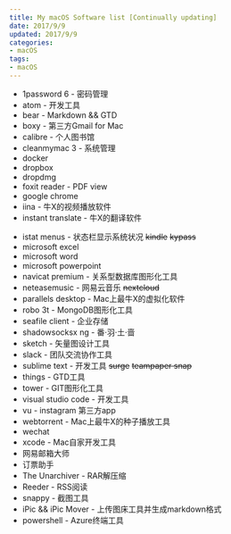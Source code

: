 ```yaml
---
title: My macOS Software list [Continually updating]
date: 2017/9/9
updated: 2017/9/9
categories:
- macOS
tags:
- macOS
---
```

* 1password 6 - 密码管理
* atom - 开发工具
* bear - Markdown && GTD
* boxy - 第三方Gmail for Mac
* calibre - 个人图书馆
* cleanmymac 3 - 系统管理
* docker
* dropbox
* dropdmg
* foxit reader - PDF view
* google chrome
* iina - 牛X的视频播放软件
* instant translate - 牛X的翻译软件

<!-- more -->

* istat menus - 状态栏显示系统状况
~~kindle~~
~~kypass~~
* microsoft excel
* microsoft word
* microsoft powerpoint
* navicat premium - 关系型数据库图形化工具
* neteasemusic - 网易云音乐
~~nextcloud~~
* parallels desktop - Mac上最牛X的虚拟化软件
* robo 3t - MongoDB图形化工具
* seafile client - 企业存储
* shadowsocksx ng - 番·羽·土·啬
* sketch - 矢量图设计工具
* slack - 团队交流协作工具
* sublime text - 开发工具
~~surge~~
~~teampaper snap~~
* things - GTD工具
* tower - GIT图形化工具
* visual studio code - 开发工具
* vu - instagram 第三方app
* webtorrent - Mac上最牛X的种子播放工具
* wechat
* xcode - Mac自家开发工具
* 网易邮箱大师
* 订票助手
* The Unarchiver - RAR解压缩
* Reeder - RSS阅读
* snappy - 截图工具
* iPic && iPic Mover - 上传图床工具并生成markdown格式
* powershell - Azure终端工具